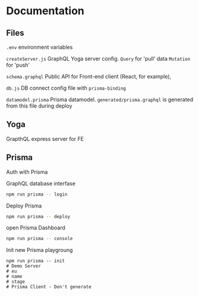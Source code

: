 # Documentation

## Files

`.env` environment variables

`createServer.js` GraphQL Yoga server config. `Query` for 'pull' data `Mutation` for 'push'

`schema.graphql` Public API for Front-end client (React, for example), 

`db.js` DB connect config file with `prisma-binding`

`datamodel.prisma` Prisma datamodel. `generated/prisma.graphql` is generated from this file during deploy

## Yoga

GrapthQL express server for FE

## Prisma

Auth with Prisma

GraphQL database interfase

```bash
npm run prisma -- login
```

Deploy Prisma

```bash
npm run prisma -- deploy
```

open Prisma Dashboard

```bash
npm run prisma -- console
```

Init new Prisma playgroung

```
npm run prisma -- init
# Demo Server
# eu
# name
# stage
# Prisma Client - Don't generate
```
